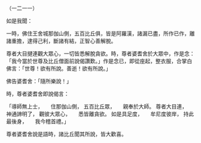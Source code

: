 （一二一一）

如是我聞：

一時，佛住王舍城那伽山側，五百比丘俱，皆是阿羅漢，諸漏已盡，所作已作，離諸重擔，逮得己利，斷諸有結，正智心善解脫。

尊者大目揵連觀大眾心，一切皆悉解脫貪欲。時，尊者婆耆舍於大眾中，作是念：「我今當於世尊及比丘僧面前說偈讚歎。」作是念已，即從座起，整衣服，合掌白佛言：「世尊！欲有所說。善逝！欲有所說。」

佛告婆耆舍：「隨所樂說！」

時，尊者婆耆舍即說偈言：

「導師無上士，　　住那伽山側，
五百比丘眾，　　親奉於大師。
尊者大目連，　　神通諦明了，
觀彼大眾心，　　悉皆離貪欲。
如是具足度，　　牟尼度彼岸，
持此最後身，　　我今稽首禮。」

尊者婆耆舍說是語時，諸比丘聞其所說，皆大歡喜。





